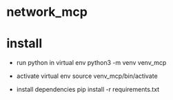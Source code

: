 # network_mcp


# install 

- run python in virtual env
python3 -m venv venv_mcp


- activate virtual env
source venv_mcp/bin/activate


- install dependencies
pip install -r requirements.txt


